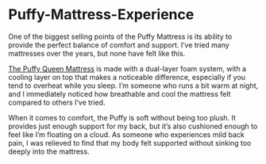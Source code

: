 # Puffy-Mattress-Experience

One of the biggest selling points of the Puffy Mattress is its ability to provide the perfect balance of comfort and support. I’ve tried many mattresses over the years, but none have felt like this.

[The Puffy Queen Mattress](https://www.offerplox.com/e-commerce/puffy-mattress-reviews/) is made with a dual-layer foam system, with a cooling layer on top that makes a noticeable difference, especially if you tend to overheat while you sleep. I’m someone who runs a bit warm at night, and I immediately noticed how breathable and cool the mattress felt compared to others I’ve tried.

When it comes to comfort, the Puffy is soft without being too plush. It provides just enough support for my back, but it’s also cushioned enough to feel like I’m floating on a cloud. As someone who experiences mild back pain, I was relieved to find that my body felt supported without sinking too deeply into the mattress.
